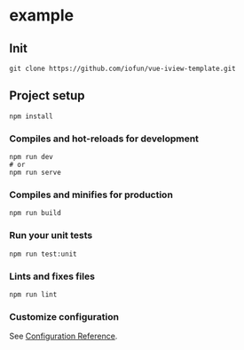# example

## Init
```
git clone https://github.com/iofun/vue-iview-template.git
```

## Project setup
```
npm install
```

### Compiles and hot-reloads for development
```
npm run dev
# or
npm run serve
```

### Compiles and minifies for production
```
npm run build
```

### Run your unit tests
```
npm run test:unit
```

### Lints and fixes files
```
npm run lint
```

### Customize configuration
See [Configuration Reference](https://cli.vuejs.org/config/).
